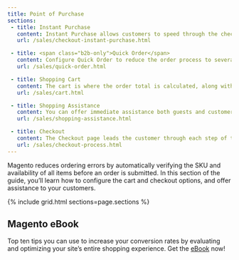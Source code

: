 ```yaml
---
title: Point of Purchase
sections:
 - title: Instant Purchase
   content: Instant Purchase allows customers to speed through the checkout process using information that is saved in their account.
   url: /sales/checkout-instant-purchase.html

 - title: <span class="b2b-only">Quick Order</span>
   content: Configure Quick Order to reduce the order process to several clicks for logged in customers when they know the product name or SKU of the products they want to order.
   url: /sales/quick-order.html

 - title: Shopping Cart
   content: The cart is where the order total is calculated, along with discount coupons and estimated shipping and tax.
   url: /sales/cart.html

 - title: Shopping Assistance
   content: You can offer immediate assistance both guests and customers who have registered for an account with your store.
   url: /sales/shopping-assistance.html

 - title: Checkout
   content: The Checkout page leads the customer through each step of the process for completing the order transaction. Customers who are logged into their accounts can complete checkout quickly, because much of the information is already in their accounts.
   url: /sales/checkout-process.html
---
```


Magento reduces ordering errors by automatically verifying the SKU and availability of all items before an order is submitted. In this section of the guide, you’ll learn how to configure the cart and checkout options, and offer assistance to your customers.

{% include grid.html sections=page.sections %}

## Magento eBook

Top ten tips you can use to increase your conversion rates by evaluating and optimizing your site’s entire shopping experience. Get the [eBook][] now!

[eBook]: https://magento.com/resources/increasing-conversion-rates-ebook
